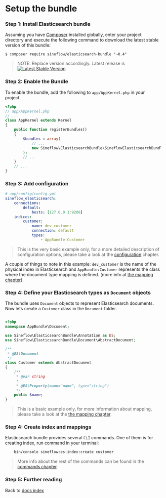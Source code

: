 # Setup the bundle


### Step 1: Install Elasticsearch bundle

Assuming you have [Composer](https://getcomposer.org) installed globally, enter your project directory and execute the following command to download the latest stable version of this bundle:

```
$ composer require sineflow/elasticsearch-bundle "~0.4"
```

> NOTE: Replace version accordingly. Latest release is [![Latest Stable Version](https://poser.pugx.org/sineflow/elasticsearch-bundle/v/stable)](https://packagist.org/packages/sineflow/elasticsearch-bundle)

### Step 2: Enable the Bundle

To enable the bundle, add the following to `app/AppKernel.php` in your project.

```php
<?php
// app/AppKernel.php
// ...
class AppKernel extends Kernel
{
    public function registerBundles()
    {
        $bundles = array(
            // ...
            new Sineflow\ElasticsearchBundle\SineflowElasticsearchBundle(),
        );
        // ...
    }
    // ...
}
```


### Step 3: Add configuration

```yaml
# app/config/config.yml
sineflow_elasticsearch:
    connections:
        default:
            hosts: [127.0.0.1:9200]           
    indices:
        customer:
            name: dev_customer
            connection: default
            types:
                - AppBundle:Customer
```

> This is the very basic example only, for a more detailed description of configuration options, please take a look at the [configuration](configuration.md) chapter.

A couple of things to note in this example: `dev_customer` is the name of the physical index in Elasticsearch and `AppBundle:Customer` represents the class where the document type mapping is defined. (more info at [the mapping chapter](mapping.md)).


### Step 4: Define your Elasticsearch types as `Document` objects

The bundle uses `Document` objects to represent Elasticsearch documents. Now lets create a `Customer` class in the `Document` folder.

```php

<?php
namespace AppBundle\Document;

use Sineflow\ElasticsearchBundle\Annotation as ES;
use Sineflow\ElasticsearchBundle\Document\AbstractDocument;

/**
 * @ES\Document
 */
class Customer extends AbstractDocument
{
    /**
     * @var string
     *
     * @ES\Property(name="name", type="string")
     */
    public $name;
}

```

> This is a basic example only, for more information about mapping, please take a look at the [the mapping chapter](mapping.md).


### Step 4: Create index and mappings

Elasticsearch bundle provides several `CLI` commands. One of them is for creating index, run command in your terminal:

```bash
    bin/console sineflow:es:index:create customer
```

> More info about the rest of the commands can be found in the [commands chapter](commands.md).


### Step 5: Further reading

Back to [docs index](index.md)